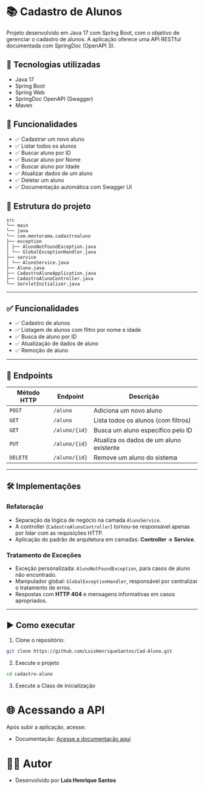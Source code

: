 # 📚 Cadastro de Alunos

Projeto desenvolvido em Java 17 com Spring Boot, com o objetivo de gerenciar o cadastro de alunos. A aplicação oferece uma API RESTful documentada com SpringDoc (OpenAPI 3).

## 🔧 Tecnologias utilizadas

- Java 17
- Spring Boot
- Spring Web
- SpringDoc OpenAPI (Swagger)
- Maven

## 📌 Funcionalidades

- ✅ Cadastrar um novo aluno
- ✅ Listar todos os alunos
- ✅ Buscar aluno por ID
- ✅ Buscar aluno por Nome
- ✅ Buscar aluno por Idade
- ✅ Atualizar dados de um aluno
- ✅ Deletar um aluno
- ✅ Documentação automática com Swagger UI

## 📄 Estrutura do projeto

```
src
└── main
└── java
└── com.mentorama.cadastroaluno
├── exception
│ ├── AlunoNotFoundException.java
│ └── GlobalExceptionHandler.java
├── service
│ └── AlunoService.java
├── Aluno.java
├── CadastroAlunoApplication.java
├── CadastroAlunoController.java
└── ServletInitializer.java
```

---

## ✅ Funcionalidades

- ✅ Cadastro de alunos  
- ✅ Listagem de alunos com filtro por nome e idade  
- ✅ Busca de aluno por ID  
- ✅ Atualização de dados de aluno  
- ✅ Remoção de aluno  

---

## 🔗 Endpoints

| Método HTTP | Endpoint        | Descrição                              |
|-------------|------------------|----------------------------------------|
| `POST`      | `/aluno`         | Adiciona um novo aluno                 |
| `GET`       | `/aluno`         | Lista todos os alunos (com filtros)    |
| `GET`       | `/aluno/{id}`    | Busca um aluno específico pelo ID      |
| `PUT`       | `/aluno/{id}`    | Atualiza os dados de um aluno existente|
| `DELETE`    | `/aluno/{id}`    | Remove um aluno do sistema             |

---

## 🛠️ Implementações

### Refatoração

- Separação da lógica de negócio na camada `AlunoService`.
- A controller (`CadastroAlunoController`) tornou-se responsável apenas por lidar com as requisições HTTP.
- Aplicação do padrão de arquitetura em camadas: **Controller → Service**.

### Tratamento de Exceções

- Exceção personalizada: `AlunoNotFoundException`, para casos de aluno não encontrado.
- Manipulador global: `GlobalExceptionHandler`, responsável por centralizar o tratamento de erros.
- Respostas com **HTTP 404** e mensagens informativas em casos apropriados.

---

## ▶️ Como executar

1. Clone o repositório:
```bash
git clone https://github.com/LuisHenriqueSantos/Cad-Aluno.git
```
2. Execute o projeto
```bash
cd cadastro-aluno
```
3. Execute a Class de inicialização

# 🌐 Acessando a API
Após subir a aplicação, acesse:
- Documentação: [Acesse a documentação aqui](http://localhost:8080/v3/api-docs)

# 🧑‍💻 Autor
- Desenvolvido por **Luis Henrique Santos**

